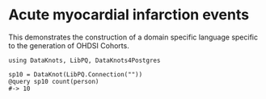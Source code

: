 # Acute myocardial infarction events

This demonstrates the construction of a domain specific language
specific to the generation of OHDSI Cohorts.

    using DataKnots, LibPQ, DataKnots4Postgres

    sp10 = DataKnot(LibPQ.Connection(""))
    @query sp10 count(person)
    #-> 10


